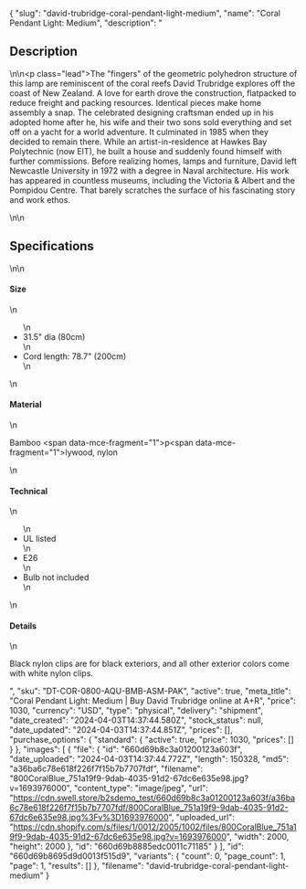 {
  "slug": "david-trubridge-coral-pendant-light-medium",
  "name": "Coral Pendant Light: Medium",
  "description": "<h2>Description</h2>\n<!-- split -->\n<p class=\"lead\">The \"fingers\" of the geometric polyhedron structure of this lamp are reminiscent of the coral reefs David Trubridge explores off the coast of New Zealand. A love for earth drove the construction, flatpacked to reduce freight and packing resources. Identical pieces make home assembly a snap. The celebrated designing craftsman ended up in his adopted home after he, his wife and their two sons sold everything and set off on a yacht for a world adventure. It culminated in 1985 when they decided to remain there. While an artist-in-residence at Hawkes Bay Polytechnic (now EIT), he built a house and suddenly found himself with further commissions. Before realizing homes, lamps and furniture, David left Newcastle University in 1972 with a degree in Naval architecture. His work has appeared in countless museums, including the Victoria &amp; Albert and the Pompidou Centre. That barely scratches the surface of his fascinating story and work ethos.</p>\n<!-- split -->\n<h2>Specifications</h2>\n<!-- split -->\n<h4>Size</h4>\n<ul>\n<li>31.5\" dia (80cm)</li>\n<li>Cord length: 78.7\" (200cm)</li>\n</ul>\n<h4>Material</h4>\n<p>Bamboo <span data-mce-fragment=\"1\">p</span><span data-mce-fragment=\"1\">lywood</span>, nylon</p>\n<h4>Technical</h4>\n<ul>\n<li>UL listed</li>\n<li>E26</li>\n<li>Bulb not included</li>\n</ul>\n<h4>Details</h4>\n<p>Black nylon clips are for black exteriors, and all other exterior colors come with white nylon clips.</p>",
  "sku": "DT-COR-0800-AQU-BMB-ASM-PAK",
  "active": true,
  "meta_title": "Coral Pendant Light: Medium | Buy David Trubridge online at A+R",
  "price": 1030,
  "currency": "USD",
  "type": "physical",
  "delivery": "shipment",
  "date_created": "2024-04-03T14:37:44.580Z",
  "stock_status": null,
  "date_updated": "2024-04-03T14:37:44.851Z",
  "prices": [],
  "purchase_options": {
    "standard": {
      "active": true,
      "price": 1030,
      "prices": []
    }
  },
  "images": [
    {
      "file": {
        "id": "660d69b8c3a01200123a603f",
        "date_uploaded": "2024-04-03T14:37:44.772Z",
        "length": 150328,
        "md5": "a36ba6c78e618f226f7f15b7b7707fdf",
        "filename": "800CoralBlue_751a19f9-9dab-4035-91d2-67dc6e635e98.jpg?v=1693976000",
        "content_type": "image/jpeg",
        "url": "https://cdn.swell.store/b2sdemo_test/660d69b8c3a01200123a603f/a36ba6c78e618f226f7f15b7b7707fdf/800CoralBlue_751a19f9-9dab-4035-91d2-67dc6e635e98.jpg%3Fv%3D1693976000",
        "uploaded_url": "https://cdn.shopify.com/s/files/1/0012/2005/1002/files/800CoralBlue_751a19f9-9dab-4035-91d2-67dc6e635e98.jpg?v=1693976000",
        "width": 2000,
        "height": 2000
      },
      "id": "660d69b8885edc0011c71185"
    }
  ],
  "id": "660d69b8695d9d0013f515d9",
  "variants": {
    "count": 0,
    "page_count": 1,
    "page": 1,
    "results": []
  },
  "filename": "david-trubridge-coral-pendant-light-medium"
}